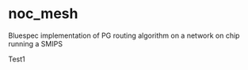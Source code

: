 # noc_mesh
Bluespec implementation of PG routing algorithm on a network on chip running a SMIPS

Test1

